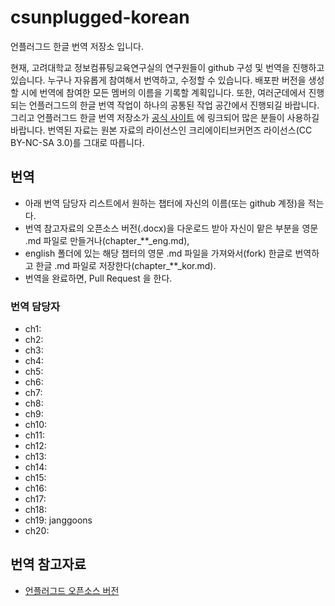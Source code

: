 csunplugged-korean
==================

언플러그드 한글 번역 저장소 입니다.

현재, 고려대학교 정보컴퓨팅교육연구실의 연구원들이 github 구성 및 번역을 진행하고 있습니다.
누구나 자유롭게 참여해서 번역하고, 수정할 수 있습니다.
배포판 버전을 생성할 시에 번역에 참여한 모든 멤버의 이름을 기록할 계획입니다.
또한, 여러군데에서 진행되는 언플러그드의 한글 번역 작업이 하나의 공통된 작업 공간에서 진행되길 바랍니다.
그리고 언플러그드 한글 번역 저장소가 [공식 사이트](http://csunplugged.org/) 에 링크되어 많은 분들이 사용하길 바랍니다.
번역된 자료는 원본 자료의 라이선스인 크리에이티브커먼즈 라이선스(CC BY-NC-SA 3.0)를 그대로 따릅니다.

## 번역
- 아래 번역 담당자 리스트에서 원하는 챕터에 자신의 이름(또는 github 계정)을 적는다.
- 번역 참고자료의 오픈소스 버전(.docx)을 다운로드 받아 자신이 맡은 부분을 영문 .md 파일로 만들거나(chapter\_**\_eng.md),
- english 폴더에 있는 해당 챕터의 영문 .md 파일을 가져와서(fork) 한글로 번역하고 한글 .md 파일로 저장한다(chapter\_**\_kor.md).
- 번역을 완료하면, Pull Request 을 한다.

### 번역 담당자
- ch1:
- ch2:
- ch3:
- ch4:
- ch5:
- ch6:
- ch7:
- ch8:
- ch9:
- ch10:
- ch11:
- ch12:
- ch13:
- ch14:
- ch15:
- ch16:
- ch17:
- ch18:
- ch19: janggoons
- ch20:

## 번역 참고자료
- [언플러그드 오픈소스 버전](http://csunplugged.org/open-source-edition-ms-word)
